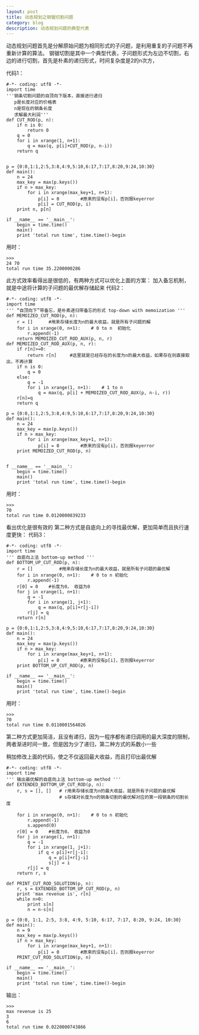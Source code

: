 ```yaml
---
layout: post
title: 动态规划之钢锯切割问题
category: blog
description: 动态规划问题的典型代表
---
```


动态规划问题首先是分解原始问题为相同形式的子问题，是利用重复的子问题不再重新计算的算法。
钢锯切割是其中一个典型代表，子问题形式为左边不切割，右边的进行切割，首先是朴素的递归形式，时间复杂度是2的n次方，

代码1：

	#-*- coding: utf8 -*-
	import time
	'''钢条切割问题的自顶向下版本，直接进行递归
	   p是长度对应的价格表
	   n是现在的钢条长度
	   求解最大利润'''
	def CUT_ROD(p, n):
	    if n is 0:
	        return 0
	    q = 0
	    for i in xrange(1, n+1):
	        q = max(q, p[i]+CUT_ROD(p, n-i))
	    return q


	p = {0:0,1:1,2:5,3:8,4:9,5:10,6:17,7:17,8:20,9:24,10:30}
	def main():
	    n = 24
	    max_key = max(p.keys())
	    if n > max_key:
	        for i in xrange(max_key+1, n+1):
	            p[i] = 0        #原来的没有p[i]，否则报keyerror
	            p[i] = CUT_ROD(p, i)
	    print n, p[n]

	if __name__ == '__main__':
	    begin = time.time()
	    main()
	    print 'total run time', time.time()-begin
		
用时：

	>>>
	24 70
	total run time 35.2200000286

此方式效率看得出是很低的，有两种方式可以优化上面的方案：
加入备忘机制，就是中途将计算的子问题的最优解存储起来
代码2：

	#-*- coding: utf8 -*-
	import time
	''' “自顶向下”带备忘，是朴素递归带备忘的形式 top-down with memoization '''
	def MEMOIZED_CUT_ROD(p, n):
	    r = []      #用来存储长度为n的最大收益，就是所有子问题的解
	    for i in xrange(0, n+1):    # 0 to n  初始化
	        r.append(-1)
	    return MEMOIZED_CUT_ROD_AUX(p, n, r)
	def MEMOIZED_CUT_ROD_AUX(p, n, r):
	    if r[n]>=0:
	        return r[n]     #这里就是已经存在的长度为n的最大收益，如果存在则直接取出，不再计算
	    if n is 0:
	        q = 0
	    else:
	        q = -1
	        for i in xrange(1, n+1):    # 1 to n
	            q = max(q, p[i] + MEMOIZED_CUT_ROD_AUX(p, n-i, r))
	    r[n]=q
	    return q

	p = {0:0,1:1,2:5,3:8,4:9,5:10,6:17,7:17,8:20,9:24,10:30}
	def main():
	    n = 24
	    max_key = max(p.keys())
	    if n > max_key:
	        for i in xrange(max_key+1, n+1):
	            p[i] = 0        #原来的没有p[i]，否则报keyerror
	    print MEMOIZED_CUT_ROD(p, n)


	f __name__ == '__main__':
	    begin = time.time()
	    main()
	    print 'total run time', time.time()-begin
		
用时：

	>>>
	70
	total run time 0.0120000839233
	
看出优化是很有效的
第二种方式是自底向上的寻找最优解，更加简单而且执行速度更快：
代码3：

	#-*- coding: utf8 -*-
	import time
	''' 自底向上法 bottom-up method '''
	def BOTTOM_UP_CUT_ROD(p, n):
	    r = []          #用来存储长度为n的最大收益，就是所有子问题的最优解
	    for i in xrange(0, n+1):    # 0 to n 初始化
	        r.append(-1)
	    r[0] = 0    #长度为0， 收益为0
	    for j in xrange(1, n+1):
	        q = -1
	        for i in xrange(1, j+1):
	            q = max(q, p[i]+r[j-i])
	        r[j] = q
	    return r[n]
		
	p = {0:0,1:1,2:5,3:8,4:9,5:10,6:17,7:17,8:20,9:24,10:30}
	def main():
	    n = 24
	    max_key = max(p.keys())
	    if n > max_key:
	        for i in xrange(max_key+1, n+1):
	            p[i] = 0        #原来的没有p[i]，否则报keyerror
	    print BOTTOM_UP_CUT_ROD(p, n)
                                                                                                        
	if __name__ == '__main__':
	    begin = time.time()
	    main()
	    print 'total run time', time.time()-begin
		
用时：

	>>>
	70
	total run time 0.0110001564026

第二种方式更加简洁，且没有递归，因为一程序都有递归调用的最大深度的限制，两者渐进时间一致，但是因为少了递归，第二种方式的系数小一些

稍加修改上面的代码，使之不仅返回最大收益，而且打印出最优解

	#-*- coding: utf8 -*-
	import time
	''' 输出最优解的自底向上法 bottom-up method '''
	def EXTENDED_BOTTOM_UP_CUT_ROD(p, n):
	    r, s = [], []   # r用来存储长度为n的最大收益，就是所有子问题的最优解
	                    # s存储对长度为n的钢条切割的最优解对应的第一段钢条的切割长度
	                
	    for i in xrange(0, n+1):    # 0 to n 初始化
	        r.append(-1)
	        s.append(0)
	    r[0] = 0    #长度为0， 收益为0
	    for j in xrange(1, n+1):
	        q = -1
	        for i in xrange(1, j+1):
	            if q < p[i]+r[j-i]:
	                q = p[i]+r[j-i]
	                s[j] = i
	        r[j] = q
	    return r, s

	def PRINT_CUT_ROD_SOLUTION(p, n):
	    r, s = EXTENDED_BOTTOM_UP_CUT_ROD(p, n)
	    print 'max revenue is', r[n]
	    while n>0:
	        print s[n]
	        n = n-s[n]

	p = {0:0, 1:1, 2:5, 3:8, 4:9, 5:10, 6:17, 7:17, 8:20, 9:24, 10:30}
	def main():
	    n = 9
	    max_key = max(p.keys())
	    if n > max_key:
	        for i in xrange(max_key+1, n+1):
	            p[i] = 0        #原来的没有p[i]，否则报keyerror
	    PRINT_CUT_ROD_SOLUTION(p, n)
                
	if __name__ == '__main__':
	    begin = time.time()
	    main()
	    print 'total run time', time.time()-begin
		
输出：

	>>>
	max revenue is 25
	3
	6
	total run time 0.0220000743866
